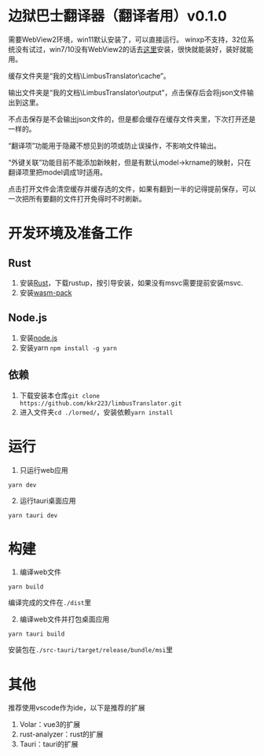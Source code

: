 # 边狱巴士翻译器（翻译者用）v0.1.0

需要WebView2环境，win11默认安装了，可以直接运行。
winxp不支持，32位系统没有试过，win7/10没有WebView2的话去[这里](https://developer.microsoft.com/zh-cn/microsoft-edge/webview2/consumer/)安装，很快就能装好，装好就能用。

缓存文件夹是“我的文档\LimbusTranslator\cache”。

输出文件夹是“我的文档\LimbusTranslator\output”，点击保存后会将json文件输出到这里。

不点击保存是不会输出json文件的，但是都会缓存在缓存文件夹里，下次打开还是一样的。


“翻译项”功能用于隐藏不想见到的项或防止误操作，不影响文件输出。

“外键关联”功能目前不能添加新映射，但是有默认model->krname的映射，只在翻译项里把model调成1时适用。

点击打开文件会清空缓存并缓存选的文件，如果有翻到一半的记得提前保存，可以一次把所有要翻的文件打开免得时不时刷新。

# 开发环境及准备工作

## Rust

1. 安装[Rust](https://www.rust-lang.org/)，下载rustup，按引导安装，如果没有msvc需要提前安装msvc.
2. 安装[wasm-pack](https://rustwasm.github.io/wasm-pack/installer/)
## Node.js

1. 安装[node.js](https://nodejs.org/zh-cn/download/)
2. 安装yarn `npm install -g yarn`
## 依赖

1. 下载安装本仓库`git clone https://github.com/kkr223/limbusTranslator.git`
2. 进入文件夹`cd ./lormed/`，安装依赖`yarn install`

# 运行

1. 只运行web应用
```
yarn dev
```
2. 运行tauri桌面应用
```
yarn tauri dev
```

# 构建
1. 编译web文件
```
yarn build
```
  编译完成的文件在`./dist`里

2. 编译web文件并打包桌面应用
```
yarn tauri build
```
  安装包在`./src-tauri/target/release/bundle/msi`里

# 其他
推荐使用vscode作为ide，以下是推荐的扩展
1. Volar：vue3的扩展
2. rust-analyzer：rust的扩展
3. Tauri：tauri的扩展
